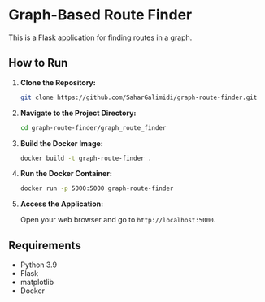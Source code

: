 # Graph-Based Route Finder

This is a Flask application for finding routes in a graph.

## How to Run

1. **Clone the Repository:**

    ```bash
    git clone https://github.com/SaharGalimidi/graph-route-finder.git
    ```

2. **Navigate to the Project Directory:**

    ```bash
    cd graph-route-finder/graph_route_finder
    ```

3. **Build the Docker Image:**

    ```bash
    docker build -t graph-route-finder .
    ```

4. **Run the Docker Container:**

    ```bash
    docker run -p 5000:5000 graph-route-finder
    ```

5. **Access the Application:**

    Open your web browser and go to `http://localhost:5000`.

## Requirements

- Python 3.9
- Flask
- matplotlib
- Docker
